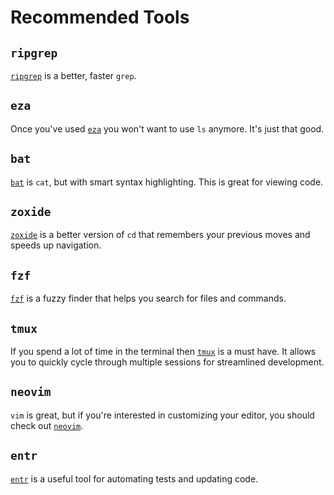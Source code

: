 # Recommended Tools

## `ripgrep`

[`ripgrep`](https://github.com/BurntSushi/ripgrep) is a better, faster `grep`.

## `eza`

Once you've used [`eza`](https://github.com/eza-community/eza) you won't want to use `ls` anymore. It's just that good.

## `bat`

[`bat`](https://github.com/sharkdp/bat) is `cat`, but with smart syntax highlighting. This is great for viewing code.

## `zoxide`

[`zoxide`](https://github.com/ajeetdsouza/zoxide) is a better version of `cd` that remembers your previous moves and speeds up navigation.

## `fzf`

[`fzf`](https://github.com/junegunn/fzf) is a fuzzy finder that helps you search for files and commands.

## `tmux`

If you spend a lot of time in the terminal then [`tmux`](https://github.com/tmux/tmux/wiki) is a must have. It allows you to quickly cycle through multiple sessions for streamlined development.

## `neovim`

`vim` is great, but if you're interested in customizing your editor, you should check out [`neovim`](https://neovim.io).

## `entr`

[`entr`](https://github.com/eradman/entr) is a useful tool for automating tests and updating code.

